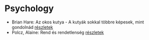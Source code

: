 # Psychology

- Brian Hare: Az okos kutya - A kutyák sokkal többre képesek, mint gondolnád [részletek](_details/%7Bopf.creator%7D.md#id_1724)
- Polcz, Alaine: Rend és rendetlenség [részletek](_details/%7Bopf.creator%7D.md#id_1442)